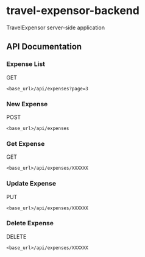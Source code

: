 # travel-expensor-backend
TravelExpensor server-side application

## API Documentation

### Expense List

GET

`<base_url>/api/expenses?page=3`

### New Expense

POST

`<base_url>/api/expenses`

### Get Expense

GET

`<base_url>/api/expenses/XXXXXX`

### Update Expense

PUT

`<base_url>/api/expenses/XXXXXX`

### Delete Expense 

DELETE

`<base_url>/api/expenses/XXXXXX`
